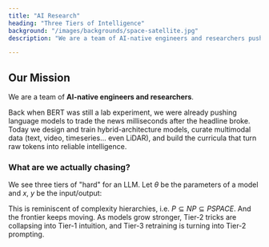 ```yaml
---
title: "AI Research"
heading: "Three Tiers of Intelligence"
background: "/images/backgrounds/space-satellite.jpg"
description: "We are a team of AI-native engineers and researchers pushing the boundaries of what's possible with language models."

---
```


## Our Mission

We are a team of **AI-native engineers and researchers**.

Back when BERT was still a lab experiment, we were already pushing language models to trade the news milliseconds after the headline broke. Today we design and train hybrid-architecture models, curate multimodal data (text, video, timeseries... even LiDAR), and build the curricula that turn raw tokens into reliable intelligence.

### What are we actually chasing?

We see three tiers of "hard" for an LLM. Let $\theta$ be the parameters of a model and $x$, $y$ be the input/output:

<AITierCard tier="1" title="Known Knowledge" description="The model already knows. Most standard chatbots live here—responding from memorized knowledge." formula="y = θ(x)" delay="0" />

<AITierCard tier="2" title="Contextual Reasoning" description="The model can figure it out—if we hand it the right context. Most agentic frameworks and RAG systems fit this description." formula="y = θ(x̃ + x)" delay="200" />

<AITierCard tier="3" title="Adaptive Learning" description="The model itself must change to solve the problem. This is fine-tuning—adapting parameters to new domains or tasks." formula="y = (θ + Δθ)(x)" delay="400" />

This is reminiscent of complexity hierarchies, i.e. $P \subseteq NP \subseteq PSPACE$. And the frontier keeps moving. As models grow stronger, Tier-2 tricks are collapsing into Tier-1 intuition, and Tier-3 retraining is turning into Tier-2 prompting.
